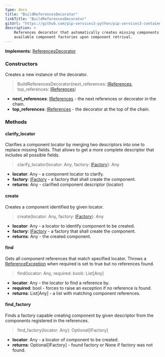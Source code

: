 ```yaml
---
type: docs
title: "BuildReferencesDecorator"
linkTitle: "BuildReferencesDecorator"
gitUrl: "https://github.com/pip-services3-python/pip-services3-container-python"
description: >
    References decorator that automatically creates missing components using
    available component factories upon component retrival.
---
```


**Implements:** [ReferencesDecorator](../references_decorator)


### Constructors
Creates a new instance of the decorator.

> BuildReferencesDecorator(next_references: [IReferences](../../../commons/refer/ireferences), top_references: [IReferences](../../../commons/refer/ireferences))

- **next_references**: [IReferences](../../../commons/refer/ireferences) - the next references or decorator in the chain.
- **top_references**: [IReferences](../../../commons/refer/ireferences) - the decorator at the top of the chain.

### Methods

#### clarify_locator
Clarifies a component locator by merging two descriptors into one to replace missing fields.
That allows to get a more complete descriptor that includes all possible fields.

> clarify_locator(locator: Any, factory: [IFactory](../../../components/build/ifactory)): Any
- **locator**: Any - a component locator to clarify.
- **factory**: [IFactory](../../../components/build/ifactory) - a factory that shall create the component.
- **returns**: Any - clarified component descriptor (locator)

#### create
Creates a component identified by given locator.

> create(locator: Any, factory: [IFactory](../../../components/build/ifactory)): Any
- **locator**: Any - a locator to identify component to be created.
- **factory**: [IFactory](../../../components/build/ifactory) - a factory that shall create the component.
- **returns**: Any - the created component.

#### find
Gets all component references that match specified locator.
Throws a [ReferenceException](../../../commons/refer/reference_exception) when required is set to true but no references found.

> find(locator: Any, required: bool): List[Any]
- **locator**: Any - the locator to find a reference by.
- **required**: bool - forces to raise an exception if no reference is found.
- **returns**: List[Any] - a list with matching component references.


#### find_factory
Finds a factory capable creating component by given descriptor
from the components registered in the references.

> find_factory(locator: Any): Optional[IFactory]
- **locator**: Any - a locator of component to be created.
- **returns**: Optional[IFactory] - found factory or None if factory was not found.
